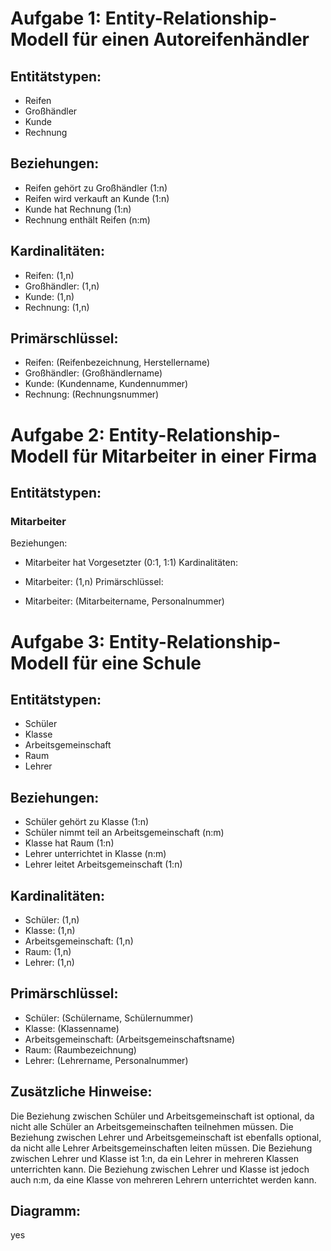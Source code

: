 # Aufgabe 1: Entity-Relationship-Modell für einen Autoreifenhändler
## Entitätstypen:

- Reifen
- Großhändler
- Kunde
- Rechnung

## Beziehungen:

- Reifen gehört zu Großhändler (1:n)
- Reifen wird verkauft an Kunde (1:n)
- Kunde hat Rechnung (1:n)
- Rechnung enthält Reifen (n:m)

## Kardinalitäten:

- Reifen: (1,n)
- Großhändler: (1,n)
- Kunde: (1,n)
- Rechnung: (1,n)

## Primärschlüssel:

- Reifen: (Reifenbezeichnung, Herstellername)
- Großhändler: (Großhändlername)
- Kunde: (Kundenname, Kundennummer)
- Rechnung: (Rechnungsnummer)

# Aufgabe 2: Entity-Relationship-Modell für Mitarbeiter in einer Firma
## Entitätstypen:

### Mitarbeiter
Beziehungen:
- Mitarbeiter hat Vorgesetzter (0:1, 1:1)
Kardinalitäten:
- Mitarbeiter: (1,n)
Primärschlüssel:

- Mitarbeiter: (Mitarbeitername, Personalnummer)

# Aufgabe 3: Entity-Relationship-Modell für eine Schule
## Entitätstypen:

- Schüler
- Klasse
- Arbeitsgemeinschaft
- Raum
- Lehrer

## Beziehungen:

- Schüler gehört zu Klasse (1:n)
- Schüler nimmt teil an Arbeitsgemeinschaft (n:m)
- Klasse hat Raum (1:n)
- Lehrer unterrichtet in Klasse (n:m)
- Lehrer leitet Arbeitsgemeinschaft (1:n)

## Kardinalitäten:

- Schüler: (1,n)
- Klasse: (1,n)
- Arbeitsgemeinschaft: (1,n)
- Raum: (1,n)
- Lehrer: (1,n)

## Primärschlüssel:

- Schüler: (Schülername, Schülernummer)
- Klasse: (Klassenname)
- Arbeitsgemeinschaft: (Arbeitsgemeinschaftsname)
- Raum: (Raumbezeichnung)
- Lehrer: (Lehrername, Personalnummer)

## Zusätzliche Hinweise:

Die Beziehung zwischen Schüler und Arbeitsgemeinschaft ist optional, da nicht alle Schüler an Arbeitsgemeinschaften teilnehmen müssen.
Die Beziehung zwischen Lehrer und Arbeitsgemeinschaft ist ebenfalls optional, da nicht alle Lehrer Arbeitsgemeinschaften leiten müssen.
Die Beziehung zwischen Lehrer und Klasse ist 1:n, da ein Lehrer in mehreren Klassen unterrichten kann.
Die Beziehung zwischen Lehrer und Klasse ist jedoch auch n:m, da eine Klasse von mehreren Lehrern unterrichtet werden kann.

## Diagramm:

yes
